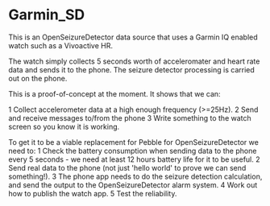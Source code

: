 Garmin_SD
=========

This is an OpenSeizureDetector data source that uses a Garmin IQ enabled
watch such as a Vivoactive HR.

The watch simply collects 5 seconds worth of acceleromater and heart rate data
and sends it to the phone.   The seizure detector processing is carried out
on the phone.

This is a proof-of-concept at the moment.   It shows that we can:

  1  Collect accelerometer data at a high enough frequency (>=25Hz).
  2  Send and receive messages to/from the phone
  3  Write something to the watch screen so you know it is working.

To get it to be a viable replacement for Pebble for OpenSeizureDetector we
need to:
  1  Check the battery consumption when sending data to the phone every 5 seconds - we need at least 12 hours battery life for it to be useful.
  2  Send real data to the phone (not just 'hello world' to prove we can send
  something!).
  3  The phone app needs to do the seizure detection calculation, and send
     the output to the OpenSeizureDetector alarm system.
  4  Work out how to publish the watch app.
  5  Test the reliability.


